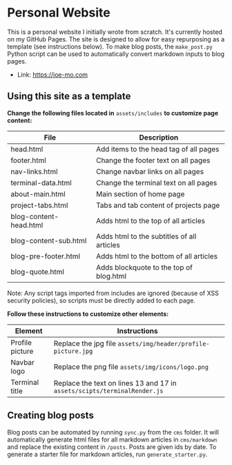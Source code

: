 # Personal Website

This is a personal website I initially wrote from scratch. It's currently hosted on my GitHub Pages. The site
is designed to allow for easy repurposing as a template (see instructions below). To make blog posts, the
`make_post.py` Python script can be used to automatically convert markdown inputs to blog pages.

* Link: https://joe-mo.com

## Using this site as a template

**Change the following files located in** `assets/includes` **to customize page content:**

| File                    | Description                                |
|-------------------------|--------------------------------------------|
| head.html               | Add items to the head tag of all pages     |
| footer.html             | Change the footer text on all pages        |
| nav-links.html          | Change navbar links on all pages           |
| terminal-data.html      | Change the terminal text on all pages      |
| about-main.html         | Main section of home page                  |
| project-tabs.html       | Tabs and tab content of projects page      |
| blog-content-head.html  | Adds html to the top of all articles       |
| blog-content-sub.html   | Adds html to the subtitles of all articles |
| blog-pre-footer.html    | Adds html to the bottom of all articles    |
| blog-quote.html         | Adds blockquote to the top of blog.html    |

Note: Any script tags imported from includes are ignored (because of XSS security policies), so scripts must be
directly added to each page.

**Follow these instructions to customize other elements:**

| Element         | Instructions                                                             |
|-----------------|--------------------------------------------------------------------------|
| Profile picture | Replace the jpg file `assets/img/header/profile-picture.jpg`             |
| Navbar logo     | Replace the png file `assets/img/icons/logo.png`                         |
| Terminal title  | Replace the text on lines 13 and 17 in `assets/scipts/terminalRender.js` |

## Creating blog posts

Blog posts can be automated by running `sync.py` from the `cms` folder. It will automatically generate html files for
all markdown articles in `cms/markdown` and replace the existing content in `/posts`. Posts are given ids by date. To
generate a starter file for markdown articles, run `generate_starter.py`.
